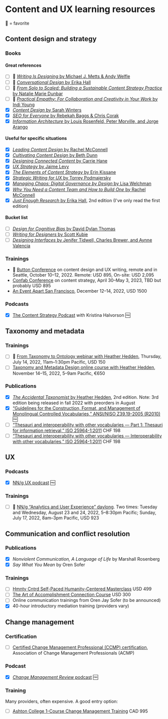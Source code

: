 # Content and UX learning resources

🌟 = favorite

## Content design and strategy

### Books

#### Great references

- [ ] 🌟 [_Writing Is Designing_ by Michael J. Metts & Andy Welfle](https://rosenfeldmedia.com/books/writing-is-designing/)
- [ ] 🌟 [_Conversational Design_ by Erika Hall](https://abookapart.com/products/conversational-design)
- [ ] 🌟 [_From Solo to Scaled: Building a Sustainable Content Strategy Practice_ by Natalie Marie Dunbar](https://rosenfeldmedia.com/books/from-solo-to-scaled-building-a-sustainable-content-strategy-practice/details/table-of-contents/)
- [ ] 🌟 [_Practical Empathy: For Collaboration and Creativity in Your Work_ by Indi Young](https://rosenfeldmedia.com/books/practical-empathy/details/testimonials/)
- [x] [_Content Design_ by Sarah Winters](https://contentdesign.london/store/the-content-design-book/)
- [x] [_SEO for Everyone_ by Rebekah Baggs & Chris Corak](https://abookapart.com/products/seo-for-everyone)
- [x] [_Information Architecture_ by Louis Rosenfeld, Peter Morville, and Jorge Arango](https://www.oreilly.com/library/view/information-architecture-4th/9781491913529/)

#### Useful for specific situations

- [x] [_Leading Content Design_ by Rachel McConnell](https://abookapart.com/products/leading-content-design)
- [x] [_Cultivating Content Design_ by Beth Dunn](https://abookapart.com/products/cultivating-content-design)
- [x] [_Designing Connected Content_ by Carrie Hane](https://www.oreilly.com/library/view/designing-connected-content/9780134764061/)
- [x] [_UX Strategy_ by Jaime Levy](https://www.oreilly.com/library/view/ux-strategy-2nd/9781492052425/)
- [x] [_The Elements of Content Strategy_ by Erin Kissane](https://abookapart.com/products/the-elements-of-content-strategy)
- [x] [_Strategic Writing for UX_ by Torrey Podmajersky](https://www.oreilly.com/library/view/strategic-writing-for/9781492049388/)
- [x] [_Managing Chaos: Digital Governance by Design_ by Lisa Welchman](https://rosenfeldmedia.com/books/managing-chaos/)
- [x] [_Why You Need a Content Team and How to Build One_ by Rachel McConnell](https://www.amazon.com/Why-need-content-team-build/dp/1720128448)
- [x] [_Just Enough Research_ by Erika Hall](https://abookapart.com/products/just-enough-research), 2nd edition (I've only read the first edition) 

#### Bucket list

- [ ] [_Design for Cognitive Bias_ by David Dylan Thomas](https://abookapart.com/products/design-for-cognitive-bias)
- [ ] [_Writing for Designers_ by Scott Kubie](https://abookapart.com/products/writing-for-designers)
- [ ] [_Designing Interfaces_ by Jenifer Tidwell, Charles Brewer, and Aynne Valencia](https://www.oreilly.com/library/view/designing-interfaces-3rd/9781492051954/)

### Trainings

- 🌟 [Button Conference](https://www.buttonconf.com/) on content design and UX writing, remote and in Seattle, October 10–12, 2022. Remote: USD 895, On-site: USD 2,095
- [Confab Conference](https://www.confabevents.com/) on content strategy, April 30–May 3, 2023, TBD but probably USD 895
- [An Event Apart San Francisco](https://www.aneventapart.com/event/san-francisco-2022), December 12–14, 2022, USD 1500

### Podcasts

- [x] [The Content Strategy Podcast](https://www.contentstrategy.com/episodes) with Kristina Halvorson 🆓

## Taxonomy and metadata

### Trainings

- [ ] 🌟 [From Taxonomy to Ontology webinar with Heather Hedden](https://www.pathlms.com/sla/courses/43821/webinars/30332), Thursday, July 14, 2022, 11am–1:30pm Pacific, USD 150
- [ ] [Taxonomy and Metadata Design online course with Heather Hedden](https://technologytransfer.it/events-mec/taxonomy-and-metadata-design-2/), November 14–15, 2022, 5–9am Pacific, €650

### Publications

- [x] [_The Accidental Taxonomist_ by Heather Hedden](http://www.hedden-information.com/accidental-taxonomist/), 2nd edition. Note: 3rd edition being released in fall 2022 with preorders in August
- [x] [“Guidelines for the Construction, Format, and Management of Monolingual Controlled Vocabularies,” ANSI/NISO Z39.19-2005 (R2010)](https://www.niso.org/publications/ansiniso-z3919-2005-r2010) 🆓
- [ ] [“Thesauri and interoperability with other vocabularies — Part 1: Thesauri for information retrieval,” ISO 25964-1:2011](https://www.iso.org/standard/53657.html) CHF 198
- [ ] [“Thesauri and interoperability with other vocabularies — Interoperability with other vocabularies,” ISO 25964-1:2011](https://www.iso.org/standard/53657.html) CHF 198

## UX

### Podcasts

- [x] [NN/g UX podcast](https://podcasts.apple.com/us/podcast/nn-g-ux-podcast/id1527196035) 🆓

### Trainings

- [ ] 🌟  [NN/g “Analytics and User Experience” daylong](https://www.nngroup.com/training/course/3917/analytics-and-user-experience/). Two times: Tuesday and Wednesday, August 23 and 24, 2022, 5–8:30pm Pacific; Sunday, July 17, 2022, 8am–3pm Pacific, USD 923

## Communication and conflict resolution

### Publications

- [x] _Nonviolent Communication, A Language of Life_ by Marshall Rosenberg
- [x] _Say What You Mean_ by Oren Sofer 

### Trainings

- [ ] [Hmnty Cntrd Self-Paced Humanity-Centered Masterclass](https://hmntycntrd.com/self-paced-hc-masterclass) USD 499
- [ ] [The Art of Accomplishment Connection Course](https://info.artofaccomplishment.com/connection/) USD 300
- [ ] Online communication trainings from Oren Jay Sofer (to be announced)
- [x] 40-hour introductory mediation training (providers vary)

## Change management

### Certification

- [ ] [Certified Change Management Professional (CCMP) certification](https://www.acmpglobal.org/page/ccmp), Association of Change Management Professionals (ACMP)

### Podcast

- [x] [_Change Management Review_ podcast](https://podcasts.apple.com/us/podcast/change-management-review-podcast/id1147293346) 🆓

### Training

Many providers, often expensive. A good entry option:

- [ ] [Ashton College 1-Course Change Management Training](https://www.ashtoncollege.ca/programs/change-management/) CAD 995
